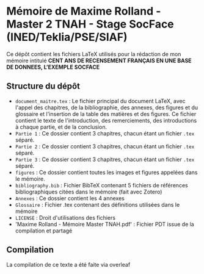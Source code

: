 # Mémoire de Maxime Rolland - Master 2 TNAH - Stage SocFace (INED/Teklia/PSE/SIAF)

Ce dépôt contient les fichiers LaTeX utilisés pour la rédaction de mon mémoire intitulé 
**CENT ANS DE RECENSEMENT FRANÇAIS EN UNE BASE DE DONNEES, L’EXEMPLE SOCFACE**

## Structure du dépôt

- `document_maitre.tex` : Le fichier principal du document LaTeX, avec l'appel des chapitres, de la bibliographie, des annexes, des figures et du glossaire et l'insertion de la table des matières et des figures. Ce fichier contient le texte de l'introduction, des remerciements, des introductions à chaque partie, et de la conclusion.
- `Partie 1` : Ce dossier contient 3 chapitres, chacun étant un fichier `.tex` séparé.
- `Partie 2` : Ce dossier contient 3 chapitres, chacun étant un fichier `.tex` séparé.
- `Partie 3` : Ce dossier contient 3 chapitres, chacun étant un fichier `.tex` séparé.
- `figures` : Ce dossier contient toutes les images et figures appelées dans le mémoire.
- `bibliography.bib` : Fichier BibTeX contenant 5 fichiers de références bibliographiques citées dans le mémoire (fait avec Zotero)
- `Annexes` : Ce dossier contient les 4 annexes
- `Glossaire` : Fichier .tex contenant des définitions utilisées dans le mémoire
- `LICENSE` : Droit d'utilisations des fichiers
- 'Maxime Rolland - Mémoire Master TNAH.pdf' : Fichier PDT issue de la compilation et partagé

## Compilation

La compilation de ce texte a été faite via overleaf

